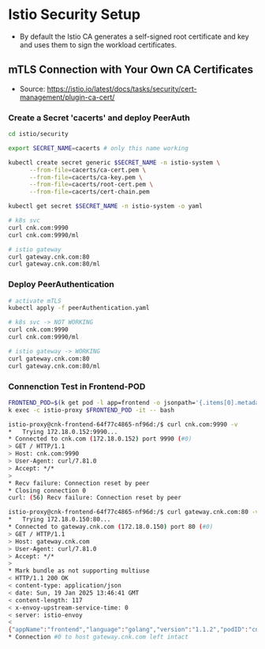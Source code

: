 # Istio Security Setup
- By default the Istio CA generates a self-signed root certificate and key and uses them to sign the workload certificates.

## mTLS Connection with Your Own CA Certificates
- Source: https://istio.io/latest/docs/tasks/security/cert-management/plugin-ca-cert/

### Create a Secret 'cacerts' and deploy PeerAuth
```bash
cd istio/security

export SECRET_NAME=cacerts # only this name working

kubectl create secret generic $SECRET_NAME -n istio-system \
      --from-file=cacerts/ca-cert.pem \
      --from-file=cacerts/ca-key.pem \
      --from-file=cacerts/root-cert.pem \
      --from-file=cacerts/cert-chain.pem

kubectl get secret $SECRET_NAME -n istio-system -o yaml

# k8s svc
curl cnk.com:9990
curl cnk.com:9990/ml

# istio gateway
curl gateway.cnk.com:80
curl gateway.cnk.com:80/ml
```

### Deploy PeerAuthentication
```bash
# activate mTLS
kubectl apply -f peerAuthentication.yaml

# k8s svc -> NOT WORKING
curl cnk.com:9990
curl cnk.com:9990/ml

# istio gateway -> WORKING
curl gateway.cnk.com:80
curl gateway.cnk.com:80/ml
```

### Connenction Test in Frontend-POD
```bash
FRONTEND_POD=$(k get pod -l app=frontend -o jsonpath='{.items[0].metadata.name}')
k exec -c istio-proxy $FRONTEND_POD -it -- bash
```

```bash
istio-proxy@cnk-frontend-64f77c4865-nf96d:/$ curl cnk.com:9990 -v
*   Trying 172.18.0.152:9990...
* Connected to cnk.com (172.18.0.152) port 9990 (#0)
> GET / HTTP/1.1
> Host: cnk.com:9990
> User-Agent: curl/7.81.0
> Accept: */*
> 
* Recv failure: Connection reset by peer
* Closing connection 0
curl: (56) Recv failure: Connection reset by peer
```

```bash
istio-proxy@cnk-frontend-64f77c4865-nf96d:/$ curl gateway.cnk.com:80 -v
*   Trying 172.18.0.150:80...
* Connected to gateway.cnk.com (172.18.0.150) port 80 (#0)
> GET / HTTP/1.1
> Host: gateway.cnk.com
> User-Agent: curl/7.81.0
> Accept: */*
> 
* Mark bundle as not supporting multiuse
< HTTP/1.1 200 OK
< content-type: application/json
< date: Sun, 19 Jan 2025 13:46:41 GMT
< content-length: 117
< x-envoy-upstream-service-time: 0
< server: istio-envoy
< 
{"appName":"frontend","language":"golang","version":"1.1.2","podID":"cnk-frontend-64f77c4865-nf96d","env":"K8S-DEV"}
* Connection #0 to host gateway.cnk.com left intact
```